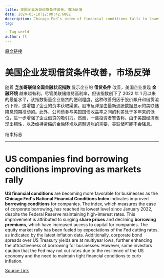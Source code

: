 ```yaml
---
title: 美国企业发现借贷条件改善，市场反弹
date: 2024-05-18T12:00:42.608Z
description: Chicago Fed’s index of financial conditions falls to lowest level since January 2022
tag: 

- Tag world
author: ft
---
```


[原文链接](https://ft.com/content/97044e7e-ccf7-4b87-95f6-8aeee7ea0e80)

# 美国企业发现借贷条件改善，市场反弹

随着 **芝加哥联储全国金融状况指数** 显示企业的 **借贷条件** 改善，美国企业发现 **金融环境** 越来越有利。尽管美联储维持高利率，但该指数创下了 2022 年 1 月以来的最低水平，该指数衡量企业借贷的便利程度。这种改善归因于股价飙升和借贷溢价下降，这增加了企业的资本获取渠道。股市反弹是由最新通胀数据显示的美联储降息预期推动的。此外，公司债券与美国国债收益率之间的利差处于多年来的低位，进一步增强了企业借贷的吸引力。然而，一些投资者警告称，由于美国经济表现出韧性，以及维持紧缩的金融环境以遏制通胀的需要，美联储可能不会降息。

结束标志

---

# US companies find borrowing conditions improving as markets rally

**US financial conditions** are becoming more favorable for businesses as the **Chicago Fed's National Financial Conditions Index** indicates improved **borrowing conditions** for companies. The index, which measures the ease of corporate borrowing, has reached its lowest level since January 2022, despite the Federal Reserve maintaining high-interest rates. This improvement is attributed to surging **share prices** and declining **borrowing premiums**, which have increased access to capital for companies. The equity market rally has been fueled by expectations of the Fed cutting rates, as indicated by the latest inflation data. Additionally, corporate bond spreads over US Treasury yields are at multiyear lows, further enhancing the attractiveness of borrowing for businesses. However, some investors caution that the Fed may not cut rates due to the resilience of the US economy and the need to maintain tight financial conditions to curb inflation.

[Source Link](https://ft.com/content/97044e7e-ccf7-4b87-95f6-8aeee7ea0e80)

